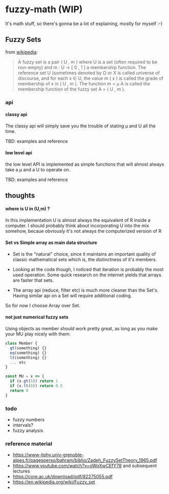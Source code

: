 # fuzzy-math (WIP)

It's math stuff, so there's gonna be a lot of explaining, mostly for myself :-)

## Fuzzy Sets

from [wikipedia](https://en.wikipedia.org/wiki/Fuzzy_set):

> A fuzzy set is a pair ( U , m ) where U is a set (often required to be non-empty) and m : U → [ 0 , 1 ] a membership function. The reference set U (sometimes denoted by Ω or X is called universe of discourse, and for each x ∈ U, the value m ( x ) is called the grade of membership of x in ( U , m ). The function m = μ A is called the membership function of the fuzzy set A = ( U , m ). 

### api

#### classy api

The classy api will simply save you the trouble of stating μ and U all the time. 

TBD: examples and reference

#### low level api

the low level API is implemented as simple functions that will almost always take a μ and a U to operate on.

TBD: examples and reference

## thoughts

#### where is U in (U,m) ?

In this implementation U is almost always the equivalent of R inside a computer. I should probably think about incorporating U into the mix somehow, becaue obviously it's not always the computerized version of R

#### Set vs Simple array as main data structure
- Set is the "natural" choice, since it maintains an important quality of classic mathematical sets which is, the distinctness of it's members.

- Looking at the code though, I noticed that iteration is probably the most used operation. Some quick research on the internet yields that arrays are faster that sets.

- The array api (reduce, filter etc) is much more cleaner than the Set's. Having similar api on a Set will require additional coding.

So for now I choose Array over Set.

#### not just numerical fuzzy sets

Using objects as member should work pretty great, as long as you make your MU play nicely with them:

```js
class Member {
  gt(something) {}
  eq(something) {}
  lt(something) {}
  ... etc
}

const MU = x => {
  if (x.gt(5)) return 1
  if (x.lt(0)) return 0.5
  return 0
}

```

### todo
- fuzzy numbers
- intervals?
- fuzzy analysis

### reference material
- https://www-liphy.univ-grenoble-alpes.fr/pagesperso/bahram/biblio/Zadeh_FuzzySetTheory_1965.pdf
- https://www.youtube.com/watch?v=oWqXwCEfY78 and subsequent lectures
- https://core.ac.uk/download/pdf/82275055.pdf
- https://en.wikipedia.org/wiki/Fuzzy_set
- 